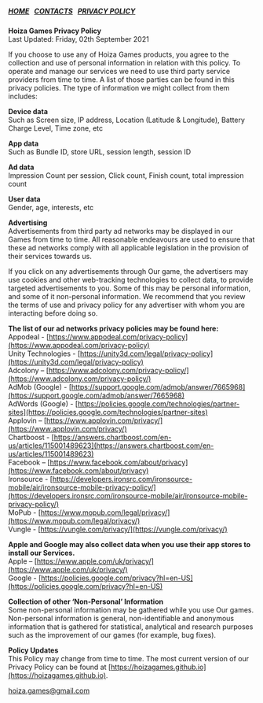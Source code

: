 ##### [HOME](https://hoizagames.github.io)  &nbsp; [CONTACTS](https://hoizagames.github.io/contacts)  &nbsp; [PRIVACY POLICY](https://hoizagames.github.io/privacy-policy)  
**Hoiza Games Privacy Policy**  
Last Updated: Friday, 02th September 2021

If you choose to use any of Hoiza Games products, you agree to the collection and use of personal information in relation with this policy. To operate and manage our services we need to use third party service providers from time to time. A list of those parties can be found in this privacy policies. The type of information we might collect from them includes:

**Device data**  
Such as Screen size, IP address, Location (Latitude & Longitude), Battery Charge Level, Time zone, etc

**App data**  
Such as Bundle ID, store URL, session length, session ID

**Ad data**  
Impression Count per session, Click count, Finish count, total impression count

**User data**  
Gender, age, interests, etc

**Advertising**  
Advertisements from third party ad networks may be displayed in our Games from time to time. All reasonable endeavours are used to ensure that these ad networks comply with all applicable legislation in the provision of their services towards us.

If you click on any advertisements through Our game, the advertisers may use cookies and other web-tracking technologies to collect data, to provide targeted advertisements to you. Some of this may be personal information, and some of it non-personal information. We recommend that you review the terms of use and privacy policy for any advertiser with whom you are interacting before doing so.

**The list of our ad networks privacy policies may be found here:**  
Appodeal - [https://www.appodeal.com/privacy-policy](https://www.appodeal.com/privacy-policy)  
Unity Technologies - [https://unity3d.com/legal/privacy-policy](https://unity3d.com/legal/privacy-policy)  
Adcolony – [https://www.adcolony.com/privacy-policy/](https://www.adcolony.com/privacy-policy/)  
AdMob (Google) - [https://support.google.com/admob/answer/7665968](https://support.google.com/admob/answer/7665968)  
AdWords (Google) - [https://policies.google.com/technologies/partner-sites](https://policies.google.com/technologies/partner-sites)  
Applovin – [https://www.applovin.com/privacy/](https://www.applovin.com/privacy/)  
Chartboost - [https://answers.chartboost.com/en-us/articles/115001489623](https://answers.chartboost.com/en-us/articles/115001489623)  
Facebook – [https://www.facebook.com/about/privacy](https://www.facebook.com/about/privacy)  
Ironsource - [https://developers.ironsrc.com/ironsource-mobile/air/ironsource-mobile-privacy-policy/](https://developers.ironsrc.com/ironsource-mobile/air/ironsource-mobile-privacy-policy/)  
MoPub - [https://www.mopub.com/legal/privacy/](https://www.mopub.com/legal/privacy/)  
Vungle - [https://vungle.com/privacy/](https://vungle.com/privacy/)  

**Apple and Google may also collect data when you use their app stores to install our Services.**  
Apple – [https://www.apple.com/uk/privacy/](https://www.apple.com/uk/privacy/)  
Google - [https://policies.google.com/privacy?hl=en-US](https://policies.google.com/privacy?hl=en-US)  

**Collection of other ‘Non-Personal’ Information**  
Some non-personal information may be gathered while you use Our games. Non-personal information is general, non-identifiable and anonymous information that is gathered for statistical, analytical and research purposes such as the improvement of our games (for example, bug fixes).

**Policy Updates**  
This Policy may change from time to time. The most current version of our Privacy Policy can be found at [https://hoizagames.github.io](https://hoizagames.github.io).

<hoiza.games@gmail.com>

